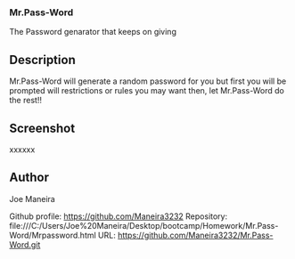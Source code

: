 ### Mr.Pass-Word
The Password genarator that keeps on giving 



## Description
Mr.Pass-Word will generate a random password for you but first you will be prompted will restrictions or rules you may want then, let Mr.Pass-Word do the rest!!


## Screenshot
xxxxxx


## Author 

Joe Maneira 

Github profile: https://github.com/Maneira3232
Repository: file:///C:/Users/Joe%20Maneira/Desktop/bootcamp/Homework/Mr.Pass-Word/Mrpassword.html
URL: https://github.com/Maneira3232/Mr.Pass-Word.git

